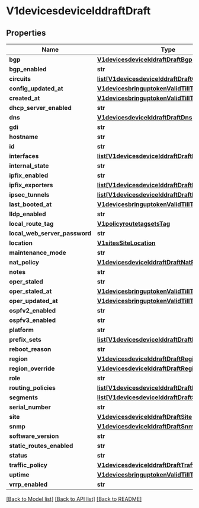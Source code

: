 # V1devicesdeviceIddraftDraft

## Properties
Name | Type | Description | Notes
------------ | ------------- | ------------- | -------------
**bgp** | [**V1devicesdeviceIddraftDraftBgp**](V1devicesdeviceIddraftDraftBgp.md) |  | [optional] 
**bgp_enabled** | **str** |  | [optional] 
**circuits** | [**list[V1devicesdeviceIddraftDraftCircuits]**](V1devicesdeviceIddraftDraftCircuits.md) |  | [optional] 
**config_updated_at** | [**V1devicesbringuptokenValidTillTs**](V1devicesbringuptokenValidTillTs.md) |  | [optional] 
**created_at** | [**V1devicesbringuptokenValidTillTs**](V1devicesbringuptokenValidTillTs.md) |  | [optional] 
**dhcp_server_enabled** | **str** |  | [optional] 
**dns** | [**V1devicesdeviceIddraftDraftDns**](V1devicesdeviceIddraftDraftDns.md) |  | [optional] 
**gdi** | **str** |  | [optional] 
**hostname** | **str** |  | [optional] 
**id** | **str** |  | [optional] 
**interfaces** | [**list[V1devicesdeviceIddraftDraftInterfaces]**](V1devicesdeviceIddraftDraftInterfaces.md) |  | [optional] 
**internal_state** | **str** |  | [optional] 
**ipfix_enabled** | **str** |  | [optional] 
**ipfix_exporters** | [**list[V1devicesdeviceIddraftDraftIpfixExporters]**](V1devicesdeviceIddraftDraftIpfixExporters.md) |  | [optional] 
**ipsec_tunnels** | [**list[V1devicesdeviceIddraftDraftIpsecTunnels]**](V1devicesdeviceIddraftDraftIpsecTunnels.md) |  | [optional] 
**last_booted_at** | [**V1devicesbringuptokenValidTillTs**](V1devicesbringuptokenValidTillTs.md) |  | [optional] 
**lldp_enabled** | **str** |  | [optional] 
**local_route_tag** | [**V1policyroutetagsetsTag**](V1policyroutetagsetsTag.md) |  | [optional] 
**local_web_server_password** | **str** |  | [optional] 
**location** | [**V1sitesSiteLocation**](V1sitesSiteLocation.md) |  | [optional] 
**maintenance_mode** | **str** |  | [optional] 
**nat_policy** | [**V1devicesdeviceIddraftDraftNatPolicy**](V1devicesdeviceIddraftDraftNatPolicy.md) |  | [optional] 
**notes** | **str** |  | [optional] 
**oper_staled** | **str** |  | [optional] 
**oper_staled_at** | [**V1devicesbringuptokenValidTillTs**](V1devicesbringuptokenValidTillTs.md) |  | [optional] 
**oper_updated_at** | [**V1devicesbringuptokenValidTillTs**](V1devicesbringuptokenValidTillTs.md) |  | [optional] 
**ospfv2_enabled** | **str** |  | [optional] 
**ospfv3_enabled** | **str** |  | [optional] 
**platform** | **str** |  | [optional] 
**prefix_sets** | [**list[V1devicesdeviceIddraftDraftPrefixSets]**](V1devicesdeviceIddraftDraftPrefixSets.md) |  | [optional] 
**reboot_reason** | **str** |  | [optional] 
**region** | [**V1devicesdeviceIddraftDraftRegion**](V1devicesdeviceIddraftDraftRegion.md) |  | [optional] 
**region_override** | [**V1devicesdeviceIddraftDraftRegion**](V1devicesdeviceIddraftDraftRegion.md) |  | [optional] 
**role** | **str** |  | [optional] 
**routing_policies** | [**list[V1devicesdeviceIddraftDraftRoutingPolicies]**](V1devicesdeviceIddraftDraftRoutingPolicies.md) |  | [optional] 
**segments** | [**list[V1devicesdeviceIddraftDraftSegments]**](V1devicesdeviceIddraftDraftSegments.md) |  | [optional] 
**serial_number** | **str** |  | [optional] 
**site** | [**V1devicesdeviceIddraftDraftSite**](V1devicesdeviceIddraftDraftSite.md) |  | [optional] 
**snmp** | [**V1devicesdeviceIddraftDraftSnmp**](V1devicesdeviceIddraftDraftSnmp.md) |  | [optional] 
**software_version** | **str** |  | [optional] 
**static_routes_enabled** | **str** |  | [optional] 
**status** | **str** |  | [optional] 
**traffic_policy** | [**V1devicesdeviceIddraftDraftTrafficPolicy**](V1devicesdeviceIddraftDraftTrafficPolicy.md) |  | [optional] 
**uptime** | [**V1devicesbringuptokenValidTillTs**](V1devicesbringuptokenValidTillTs.md) |  | [optional] 
**vrrp_enabled** | **str** |  | [optional] 

[[Back to Model list]](../README.md#documentation-for-models) [[Back to API list]](../README.md#documentation-for-api-endpoints) [[Back to README]](../README.md)

